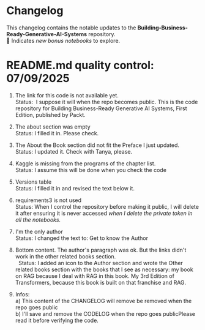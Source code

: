 # Changelog

This changelog contains the notable updates to the **Building-Business-Ready-Generative-AI-Systems** repository.   
🐬 Indicates *new bonus notebooks* to explore.

# README.md quality control: 07/09/2025
1. The link for this code is not available yet.     
Status:  I suppose it will when the repo becomes public. This is the code repository for Building Business-Ready Generative AI Systems, First Edition, published by Packt.
    
2. The about section was empty    
Status: I filled it in. Please check.   

3. The About the Book section did not fit the Preface I just updated.     
Status: I updated it. Check with Tanya, please.   

4. Kaggle is missing from the programs of the chapter list.   
Status: I assume this will be done when you check the code       

5. Versions table    
Status: I filled it in and revised the text below it.    

7. requirements3 is not used     
Status: When I control the repository before making it public, I will delete it after ensuring it is never accessed *when I delete the private token in all the notebooks.*
   

8. I'm the only author   
Status: I changed the text to: Get to know the Author

9. Bottom content. The author's paragraph was ok. But the links didn't work in the other related books section.<br>                             
Status: I added an icon to the Author section and wrote the Other related books section with the books that I see as necessary: my book on RAG because I deal with RAG in this book. My 3rd Edition of Transformers, because this book is built on that franchise and RAG.    

10. Infos:     
a) This content of the CHANGELOG will remove be removed when the repo goes public     
b) I'll save and remove the CODELOG when the repo goes publicPlease read it before verifying the code.
